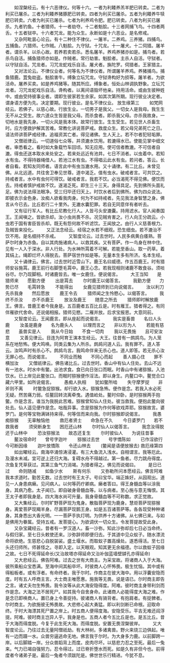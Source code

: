 <!-- { "loadSidebar": true } -->
　　如涅槃经云。有十六恶律仪。何等十六。一者为利餧养羔羊肥已转卖。二者为利买已屠杀。三者为利餧养猪豚肥已转卖。四者为利买已屠杀。五者为利餧养牛犊肥已转卖。六者为利买已屠杀。七者为利养鸡令肥。肥已转卖。八者为利买已屠杀。九者钓鱼。十者猎师。十一者劫夺。十二者魁脍。十三者网捕飞鸟。十四者两舌。十五者狱卒。十六者咒龙。能为众生。永断如是十六恶业。是名修戒。
　　又杂阿毗昙心论云。有十二种住不律仪。一屠羊。二养鸡。三养猪。四捕鸟。五捕鱼。六猎师。七作贼。八魁脍。九守狱。十咒龙。十一屠犬。十二伺猎。屠羊者。谓杀羊。以杀心故。若养若卖若杀。悉名屠羊。养鸡养猪亦如是。捕鸟者。若杀鸟自活。捕鱼猎师亦如是。作贼者。常行劫害。魁脍者。主杀人自活。守狱者。以守狱自活。咒龙者。习咒龙蛇戏乐自活。屠犬者。旃陀罗。伺猎者。王家猎主。
　　又对法论云。不律仪业者。何等名为不律仪者。所谓屠羊养鸡。养猪捕鸟。捕鱼猎鹿。罝兔劫盗。魁脍害牛。缚象立坛咒龙。守狱谗构好为损等。屠羊者。为欲活命。屠养买卖。如是养鸡猪等。随其所应。缚象者。恒处山林调执野象。立坛咒龙者。习咒龙蛇戏乐自活。谗构者。以离间语毁坏他亲。持用活命。或由生彼种姓中。或由受持彼事业者。谓即生彼家若生余家。如其次第所期。现行彼业决定者。谓身语方便为先。决定要期。现行彼业。是名不律仪业。
放生缘第三
　　如梵网经云。若佛子。以慈心故。行放生业。一切男子是我父。一切女人是我母。我生生无不从之受生。故六道众生皆是我父母。而杀食者。即杀我父母。亦杀我故身。一切地水是我先身。一切火风是我本体。故常行放生。生生受生。若见世人杀畜生时。应方便救护解其苦难。常教化讲说菩萨戒。救度众生。若父母兄弟死亡之日。请法师讲菩萨戒经律。追福资其亡者。得见诸佛。生人天上。若不尔者犯轻垢罪。
　　又僧祇律云。一切道俗七众等。并须漉水饮用。若漉得水已。使能见掌中细文者。审悉看之。看时如大象载竹车回顷。知无应用。使可信者教漉。不可信者自漉。得虫还送本取水来处安之。若来处远近有池井。七日不消者。以虫着中。若知水有虫。不得持器绳借人。若池江水有虫。不得唱云此水有虫。若问者。答云。长者自看。若知友同师者。语言此中有虫当漉水用。又十诵律。有二比丘。未曾见佛。从北远道。共往舍卫奉见世尊。道中渴乏。值有虫水。破戒者言。可共饮之。持戒者言。水中有虫何可得饮。破戒者言。我若不饮。必当渴死不得见佛。便饮而去。持戒者慎护戒故不饮。遂渴乏死。即生三十三天。身得具足。先到佛所头面礼足。佛为说法得法眼净。受三归毕还归天上。时饮水者后到佛所。佛为四众说法。即披衣示金色身。汝痴人欲看我肉身。何为不如持戒者。先见我法身智慧之身。佛言从今已去。比丘若行二十里外。无漉水囊犯罪。若自无同意伴有者听去。
　　又有征行军人。有比丘尼教化行人。人皆弓头安漉囊。持用滤水。官人闻奏国王。王闻嗔之。皆欲杀却。汝小虫尚畏不杀。况见贼肯害之。行人向王分疏云。小虫若于国有害臣皆杀却。既无有怨何故不听滤饮。王闻放之。由行人义慈善根力。及贼皆来投化。
　　又正法念经云。经宿之水若不细观。恐生细虫。若不漉治不饮不用。是名细持不杀戒。
　　又智度论云。过去世时。人民多病黄白痿熟。菩萨尔时身为赤鱼。自以其肉施诸病人。以救其疾。又有菩萨。作一鸟身在林中住。见有一人入于深水。非人行处。为水神所罥着不可解。若能至香山。取一药草。着其绢上。绳即烂坏人得脱去。菩萨宿世作如是等。无量本生多有所济。名本生经。
　　又十诵律云。佛言。过去世时近雪山下。鹿王名曰威德。作五百鹿王。时有猎师安谷施罥。鹿王前行右脚堕毛罥中。鹿王心念。若我现相则诸鹿不敢食谷。须啖谷尽。尔乃现脚相。时诸鹿皆去。唯一女鹿住。便说偈言。
　　大王当知　　是猎师来　　愿勤方便
　　出是罥去
　　尔时鹿王以偈答言。
　　我勤方便　　力势已尽　　毛罥转急
　　不能得出
　　女鹿见猎师到已向说偈言。
　　汝以利刀　　先杀我身　　然后愿放
　　鹿王令去
　　猎师闻之生怜愍心。以偈答言。
　　我终不杀汝　　亦不杀鹿王
　　放汝及鹿王　　随意之所去
　　猎师即时解放鹿王。佛言。昔鹿王者今我身是。五百鹿者五百比丘是。时有雁王。猎者得之。有同伴雁欲代舍命。还说偈相报。猎师见愍。二雁并放。后求宝报恩。大意同前。
　　又智度论云。王闻鹿言。即从座起而说偈言。
　　我实是畜兽　　名曰人头鹿
　　汝虽是鹿身　　名为鹿头人
　　以理而言之　　非以形为人
　　若能有慈悲　　虽兽实是人
　　我从今日始　　不食一切肉
　　我以无畏施　　且可安汝意
　　又善见律云。目连为阿育王演本生经云。大王。往昔有一鹧鸪鸟。为人笼系在地愁怖。便大鸣唤。同类云集为人所杀。鹧鸪问道人云。我有罪不。道人答云。汝鸣声时有杀心不。鹧鸪鸟言。我鸣命伴来无杀心也。道人即答。若无杀心汝无罪心也。而说偈言。
　　不同业而触　　不同心而起
　　善人摄心住　　罪不横加汝
　　又僧祇律云。佛告诸比丘。过去世时。香山中有仙人住处。去山不远有一池水。时水中有鳖。出池求食。食已向日张口而眠。时香山中有诸猕猴。入池饮水。已上岸见此鳖张口。而眠时猕猴便作淫法。即以身生。内鳌口中。鳌觉合口藏六甲里。如所说偈言。
　　愚痴人执相　　犹如鳖所啮
　　失守摩罗捉　　非斧则不离
　　时鳖急捉猕猴。却行欲入水。猕猴急怖。便作是念。若我入水必死无疑。然苦痛力弱。任鳌回转流离牵曳。遇值崄处。鳌时仰卧。是时猕猴两手抱鳖。作是念言。谁当为我脱此苦难。猕猴曾知仙人住处。彼当救我。便抱此鳖向彼处去。仙人遥见便作是念。咄哉异事。念是猕猴为作何等欲戏弄耶。猕猴故言。婆罗门。是何等宝物满钵持来得。何等信而来向我。尔时猕猴即说偈言。
　　我愚痴猕猴　　无辜触恼他
　　救厄者贤士　　命急在不久
　　今日婆罗门　　若不救我者
　　须臾断身生　　困厄还山林
　　尔时仙人以偈答言。
　　我念汝得脱　　还于山林中
　　恐汝猕猴法　　故态还复生
　　尔时彼仙人　　为说往昔事
　　鳌汝宿命时　　曾号字迦叶
　　猕猴过去世　　号字憍陈如
　　已作淫欲行　　今可断因缘
　　迦叶放憍陈　　令还山林去
　　(鳖闻是语便放猴去)
救厄缘第四
　　如出曜经云。南海卒涌惊涛浸灌。有三大鱼流入浅水。自相谓言。我等厄此。及漫水未减。宜可逆上还归大海。复碍水舟不得越过。第一鱼者。尽力跳舟得度。次鱼复凭草获过。其第三鱼气力消竭。为猎者得之。佛见而说偈曰。
　　是日已过　　命则随减　　如鱼少水
　　斯有何乐
　　又弥勒所问本愿经云。佛言阿难我本求道时。勤苦无数。过去世时有王太子。号曰宝华。端正姝好。从园观出。道见一人身患病癞。见问病人。以何等药疗卿病。癞者答曰。得王身髓血等以涂我身。其病乃愈。太子闻已。即自破身骨髓血等。以与病者。至心施与意无悔恨。其王太子者即我身是。四大海水尚可升量。我身骨髓血等不可称数。求正觉故。
　　又大集经云。尔时旷野菩萨现为鬼身。散脂菩萨现为鹿身。慧炬菩萨现猕猴身。离爱菩萨现羯羊身。尽漏菩萨现鹅王身。如是五百诸菩萨等。各各现受种种诸身。其身悉出大香光明。一一菩萨手执灯明。为供养十方诸佛。从七佛已来。与如是佛用为眷属。受持五戒。发菩提心。为欲调伏一切众生。令发菩提故受此身。
　　又杂宝藏经云。昔者有一罗汉道人。畜一沙弥。知此沙弥却后七日必当命终。与假归家。至七日头敕使还来。沙弥辞师即便归去。于其道中见众蚁子。随水漂流命将欲绝。生慈悲心自脱袈裟。盛土堰水。而取蚁子置高燥处。遂悉得活。至七日头还归师所。师甚怪之。寻即入定。以天眼观。知其更无余福德。尔以救蚁子因缘之故。七日不死得延命长(又治故塔亦得延命又治补伽蓝墙壁鏬孔亦得延命)
　　又大悲经云。佛告阿难。过去之世有大商主。为采宝故。将诸商人入于大海。彼所乘船众宝悉满。至海中间其船卒坏。时彼商人心怀怖畏。极生忧恼。其中或有得船板者。或有浮者。有命终者。我于尔时。作商主在彼大海中。用以浮囊安隐而度。时有五人呼商主言。大士商主唯愿惠。施我等无畏。说是语已。尔时商主即告之言。诸丈夫勿生怖畏。我令汝等从此大海安隐得度。阿难。彼时商主身带利剑而作是念。大海之法不居死尸。如其我今自舍身命。此诸商人必能得度大海之难。作是念已即唤商人。置已身上令善捉持。彼诸商人有骑背者。有抱肩者。有捉髀者。尔时商主。为欲施彼无怖畏故。大悲修心起大勇猛。即以利剑断已命根。迎取命终。于时大海漂其死尸置之岸上。时五商人便得度海。安隐受乐。平吉无难还阎浮提。阿难。彼时商主岂异人乎。我身是也。五商人者今五比丘是也。是五比丘。昔于大海而得度脱。今复于此生死大海。而得度脱。安置无畏涅槃彼岸。
　　又大智度论云。乃往过去无量阿僧祇劫。有大林树。多诸禽兽。野火来烧三边俱起。唯有一边而蹑一水。众兽穷逼逃命无地。佛言我于尔时。为大身多力鹿。以前脚跨一岸。以后脚踏一岸。分众兽蹈背上而度。皮肉尽坏。以慈悲力忍之至死。最后一兔来。气力已竭自强努力。忍令得过。过已脊折堕水而死。如是久有非但今也。前得度者今诸弟子是。最后一兔者今须跋陀是。佛世世乐行精进。今犹不息。

